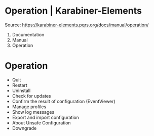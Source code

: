 # Operation | Karabiner-Elements

Source: https://karabiner-elements.pqrs.org/docs/manual/operation/

1. Documentation
1. Manual
1. Operation

# Operation

- Quit
- Restart
- Uninstall
- Check for updates
- Confirm the result of configuration (EventViewer)
- Manage profiles
- Show log messages
- Export and import configuration
- About Unsafe Configuration
- Downgrade

